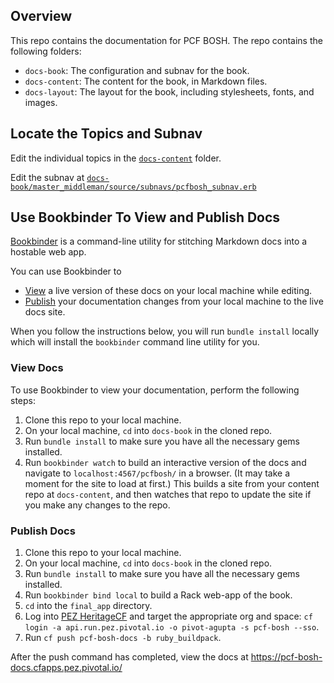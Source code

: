 ## <a id='overview'></a>Overview

This repo contains the documentation for PCF BOSH. The repo contains the following folders:

* `docs-book`: The configuration and subnav for the book.
* `docs-content`: The content for the book, in Markdown files.
* `docs-layout`: The layout for the book, including stylesheets, fonts, and images.

## <a id='locate'></a>Locate the Topics and Subnav

Edit the individual topics in the [`docs-content`](https://github.com/pivotal-cf/docs-pcf-bosh/blob/master/docs-content) folder.

Edit the subnav at [`docs-book/master_middleman/source/subnavs/pcfbosh_subnav.erb`](https://github.com/pivotal-cf/docs-pcf-bosh/blob/master/docs-book/master_middleman/source/subnavs/pcfbosh_subnav.erb)

## <a id='bookbinder'></a>Use Bookbinder To View and Publish Docs

[Bookbinder](https://github.com/pivotal-cf/bookbinder/blob/master/README.md) is a command-line utility for stitching Markdown docs into a hostable web app.

You can use Bookbinder to
* [View](#view) a live version of these docs on your local machine while editing.
* [Publish](#publish) your documentation changes from your local machine to the live docs site.

When you follow the instructions below, you will run `bundle install` locally which will install the `bookbinder` command line utility for you.

### <a id='view'></a> View Docs

To use Bookbinder to view your documentation, perform the following steps:

1. Clone this repo to your local machine.
1. On your local machine, `cd` into `docs-book` in the cloned repo.
1. Run `bundle install` to make sure you have all the necessary gems installed.
1. Run `bookbinder watch` to build an interactive version of the docs and navigate to `localhost:4567/pcfbosh/` in a browser. (It may take a moment for the site to load at first.) This builds a site from your content repo at `docs-content`, and then watches that repo to update the site if you make any changes to the repo.

### <a id='publish'></a> Publish Docs

1. Clone this repo to your local machine.
1. On your local machine, `cd` into `docs-book` in the cloned repo.
1. Run `bundle install` to make sure you have all the necessary gems installed.
1. Run `bookbinder bind local` to build a Rack web-app of the book.
1. `cd` into the `final_app` directory.
1. Log into [PEZ HeritageCF](https://apps.run.pez.pivotal.io) and target the appropriate org and space: `cf login -a api.run.pez.pivotal.io -o pivot-agupta -s pcf-bosh --sso`.
1. Run `cf push pcf-bosh-docs -b ruby_buildpack`.

After the push command has completed, view the docs at https://pcf-bosh-docs.cfapps.pez.pivotal.io/
